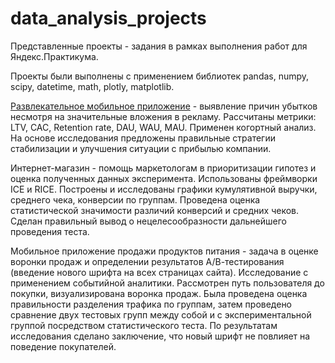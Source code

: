 # data_analysis_projects
Представленные проекты - задания в рамках выполнения работ для Яндекс.Практикума.

Проекты были выполнены с применением библиотек pandas, numpy, scipy, datetime, math, plotly, matplotlib.

[Развлекательное мобильное приложение](https://github.com/Alena-S-Smirnova/data_analysis_projects/tree/main/entertaining_app) - выявление причин убытков несмотря на значительные вложения в рекламу. Рассчитаны метрики: LTV, CAC, Retention rate, DAU, WAU, MAU. Применен когортный анализ. На основе исследования предложены правильные стратегии стабилизации и улучшения ситуации с прибылью компании.

Интернет-магазин - помощь маркетологам в приоритизации гипотез и оценка полученных данных эксперимента. Использованы фреймворки ICE и RICE. Построены и исследованы графики кумулятивной выручки, среднего чека,
конверсии по группам. Проведена оценка статистической значимости различий конверсий
и средних чеков. Сделан правильный вывод о нецелесообразности дальнейшего проведения теста.

Мобильное приложение продажи продуктов питания - задача в оценке воронки продаж и определении результатов А/В-тестирования (введение нового шрифта на всех страницах сайта). Исследование с применением событийной аналитики. Рассмотрен путь пользователя до покупки, визуализирована воронка продаж. Была проведена оценка правильности разделения трафика по группам, затем проведено сравнение двух тестовых групп между собой и с экспериментальной группой посредством статистического теста. По результатам исследования сделано заключение, что новый шрифт не повлияет на поведение покупателей.
